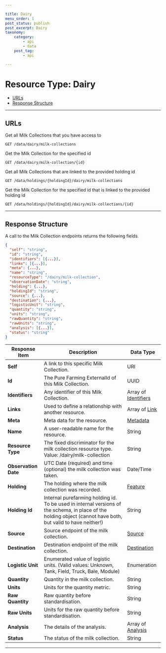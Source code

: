 ```yaml
---

title: Dairy
menu_order: 1
post_status: publish
post_excerpt: Dairy
taxonomy:
    category:
        - api
        - data
    post_tag:
        - api

---
```


# Resource Type: Dairy

- [URLs](#urls)
- [Response Structure](#response-structure)

---

## URLs

Get all Milk Collections that you have access to

```
GET /data/dairy/milk-collections
```

Get the Milk Collection for the specified id

```
GET /data/dairy/milk-collection/{id}
```

Get all Milk Collections that are linked to the provided holding id

```
GET /data/holdings/{holdingId}/dairy/milk-collections
```

Get the Milk Collection for the specified id that is linked to the provided holding id

```
GET /data/holdings/{holdingId}/dairy/milk-collections/{id}
```

---

## Response Structure

A call to the Milk Collection endpoints returns the following fields.

```json
{
  "self": "string",
  "id": "string",
  "identifiers": [{...}],
  "links": [{...}],
  "meta": {...},
  "name": "string",
  "resourceType": "/dairy/milk-collection",
  "observationDate": "string",
  "holding": {...},
  "holdingId": "string",
  "source": {...},
  "destination": {...},
  "logisticUnit": "string",
  "quantity": "string",
  "units": "string",
  "rawQuantity": "string",
  "rawUnits": "string",
  "analysis": [{...}],
  "status": "string"
}
```

| Response Item | Description | Data Type |
| ------------- | ----------- | --------- |
|**Self** | A link to this specific Milk Collection. | URI
|**Id** | The Pure Farming ExternalId of this Milk Collection. | UUID |
|**Identifiers** | Any identifier of this Milk Collection. | Array of [Identifiers](/resource-types/common.md#identifier) |
|**Links** | Used to define a relationship with another resource. | Array of [Link](/resource-types/common.md#link) |
|**Meta** | Meta data for the resource. | [Metadata](/resource-types/common.md#metadata)
|**Name** | A user-readable name for the resource. | String
|**Resource Type** | The fixed discriminator for the milk collection resource type.<br/>Value: /dairy/milk-collection  | String
|**Observation Date** | UTC Date (required) and time (optional) the milk collection was taken. | Date/Time
|**Holding** | The holding where the milk collection was recorded. | [Feature](/resource-types/common.md#feature)
|**Holding Id** | Internal purefarming holding id. To be used in internal versions of the schema, in place of the holding object (cannot have both, but valid to have neither!) | String
|**Source** | Source endpoint of the milk collection. | [Source](/resource-types/load-resource.md#source)
|**Destination** | Destination endpoint of the milk collection. | [Destination](/resource-types/load-resource.md#destination)
|**Logistic Unit** | Enumerated value of logistic units. (Valid values: Unknown, Tank, Field, Truck, Bale, Module) | Enumeration
|**Quantity** | Quantity in the milk collection. | String
|**Units** | Units for the quantity metric. | String
|**Raw Quantity** | Raw quantity before standardisation. | String
|**Raw Units** | Units for the raw quantity before standardisation. | String
|**Analysis** | The details of the analysis. | Array of [Analysis](/resource-types/load-resource.md#analysis)
|**Status** | The status of the milk collection. | String
---